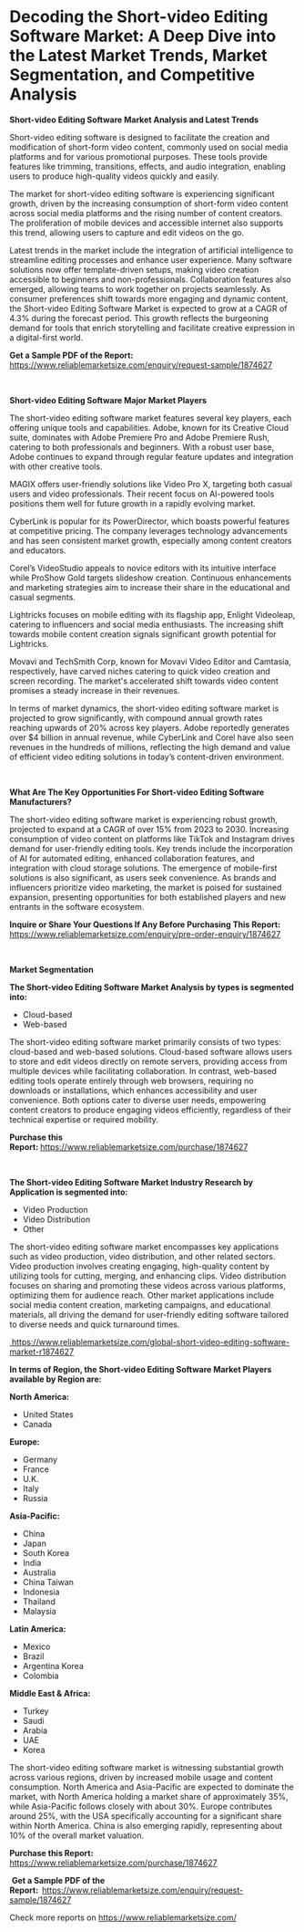 <p><h1>Decoding the Short-video Editing Software Market: A Deep Dive into the Latest Market Trends, Market Segmentation, and Competitive Analysis</h1></p><p><strong>Short-video Editing Software Market Analysis and Latest Trends</strong></p>
<p><p>Short-video editing software is designed to facilitate the creation and modification of short-form video content, commonly used on social media platforms and for various promotional purposes. These tools provide features like trimming, transitions, effects, and audio integration, enabling users to produce high-quality videos quickly and easily.</p><p>The market for short-video editing software is experiencing significant growth, driven by the increasing consumption of short-form video content across social media platforms and the rising number of content creators. The proliferation of mobile devices and accessible internet also supports this trend, allowing users to capture and edit videos on the go. </p><p>Latest trends in the market include the integration of artificial intelligence to streamline editing processes and enhance user experience. Many software solutions now offer template-driven setups, making video creation accessible to beginners and non-professionals. Collaboration features also emerged, allowing teams to work together on projects seamlessly. As consumer preferences shift towards more engaging and dynamic content, the Short-video Editing Software Market is expected to grow at a CAGR of 4.3% during the forecast period. This growth reflects the burgeoning demand for tools that enrich storytelling and facilitate creative expression in a digital-first world.</p></p>
<p><strong>Get a Sample PDF of the Report:&nbsp;</strong> <a href="https://www.reliablemarketsize.com/enquiry/request-sample/1874627?utm_campaign=2747&utm_medium=2&utm_source=Github&utm_content=ia&utm_term=11032025&utm_id=short-video-editing-software">https://www.reliablemarketsize.com/enquiry/request-sample/1874627</a></p>
<p>&nbsp;</p>
<p><strong>Short-video Editing Software Major Market Players</strong></p>
<p><p>The short-video editing software market features several key players, each offering unique tools and capabilities. Adobe, known for its Creative Cloud suite, dominates with Adobe Premiere Pro and Adobe Premiere Rush, catering to both professionals and beginners. With a robust user base, Adobe continues to expand through regular feature updates and integration with other creative tools.</p><p>MAGIX offers user-friendly solutions like Video Pro X, targeting both casual users and video professionals. Their recent focus on AI-powered tools positions them well for future growth in a rapidly evolving market.</p><p>CyberLink is popular for its PowerDirector, which boasts powerful features at competitive pricing. The company leverages technology advancements and has seen consistent market growth, especially among content creators and educators.</p><p>Corel’s VideoStudio appeals to novice editors with its intuitive interface while ProShow Gold targets slideshow creation. Continuous enhancements and marketing strategies aim to increase their share in the educational and casual segments.</p><p>Lightricks focuses on mobile editing with its flagship app, Enlight Videoleap, catering to influencers and social media enthusiasts. The increasing shift towards mobile content creation signals significant growth potential for Lightricks.</p><p>Movavi and TechSmith Corp, known for Movavi Video Editor and Camtasia, respectively, have carved niches catering to quick video creation and screen recording. The market's accelerated shift towards video content promises a steady increase in their revenues.</p><p>In terms of market dynamics, the short-video editing software market is projected to grow significantly, with compound annual growth rates reaching upwards of 20% across key players. Adobe reportedly generates over $4 billion in annual revenue, while CyberLink and Corel have also seen revenues in the hundreds of millions, reflecting the high demand and value of efficient video editing solutions in today’s content-driven environment.</p></p>
<p>&nbsp;</p>
<p><strong>What Are The Key Opportunities For Short-video Editing Software Manufacturers?</strong></p>
<p><p>The short-video editing software market is experiencing robust growth, projected to expand at a CAGR of over 15% from 2023 to 2030. Increasing consumption of video content on platforms like TikTok and Instagram drives demand for user-friendly editing tools. Key trends include the incorporation of AI for automated editing, enhanced collaboration features, and integration with cloud storage solutions. The emergence of mobile-first solutions is also significant, as users seek convenience. As brands and influencers prioritize video marketing, the market is poised for sustained expansion, presenting opportunities for both established players and new entrants in the software ecosystem.</p></p>
<p><strong>Inquire or Share Your Questions If Any Before Purchasing This Report:</strong> <a href="https://www.reliablemarketsize.com/enquiry/pre-order-enquiry/1874627?utm_campaign=2747&utm_medium=2&utm_source=Github&utm_content=ia&utm_term=11032025&utm_id=short-video-editing-software">https://www.reliablemarketsize.com/enquiry/pre-order-enquiry/1874627</a></p>
<p>&nbsp;</p>
<p><strong>Market Segmentation</strong></p>
<p><strong>The Short-video Editing Software Market Analysis by types is segmented into:</strong></p>
<p><ul><li>Cloud-based</li><li>Web-based</li></ul></p>
<p><p>The short-video editing software market primarily consists of two types: cloud-based and web-based solutions. Cloud-based software allows users to store and edit videos directly on remote servers, providing access from multiple devices while facilitating collaboration. In contrast, web-based editing tools operate entirely through web browsers, requiring no downloads or installations, which enhances accessibility and user convenience. Both options cater to diverse user needs, empowering content creators to produce engaging videos efficiently, regardless of their technical expertise or required mobility.</p></p>
<p><strong>Purchase this Report:&nbsp;</strong><a href="https://www.reliablemarketsize.com/purchase/1874627?utm_campaign=2747&utm_medium=2&utm_source=Github&utm_content=ia&utm_term=11032025&utm_id=short-video-editing-software">https://www.reliablemarketsize.com/purchase/1874627</a></p>
<p>&nbsp;</p>
<p><strong>The Short-video Editing Software Market Industry Research by Application is segmented into:</strong></p>
<p><ul><li>Video Production</li><li>Video Distribution</li><li>Other</li></ul></p>
<p><p>The short-video editing software market encompasses key applications such as video production, video distribution, and other related sectors. Video production involves creating engaging, high-quality content by utilizing tools for cutting, merging, and enhancing clips. Video distribution focuses on sharing and promoting these videos across various platforms, optimizing them for audience reach. Other market applications include social media content creation, marketing campaigns, and educational materials, all driving the demand for user-friendly editing software tailored to diverse needs and quick turnaround times.</p></p>
<p><a href="https://www.reliablemarketsize.com/global-short-video-editing-software-market-r1874627?utm_campaign=2747&utm_medium=2&utm_source=Github&utm_content=ia&utm_term=11032025&utm_id=short-video-editing-software">&nbsp;https://www.reliablemarketsize.com/global-short-video-editing-software-market-r1874627</a></p>
<p><strong>In terms of Region, the Short-video Editing Software Market Players available by Region are:</strong></p>
<p>
    <p> <strong> North America: </strong>
        <ul>
            <li>United States</li>
            <li>Canada</li>
        </ul>
        </p> 
    <p> <strong> Europe: </strong>
        <ul>
            <li>Germany</li>
            <li>France</li>
            <li>U.K.</li>
            <li>Italy</li>
            <li>Russia</li>
        </ul>
        </p> 
    <p> <strong> Asia-Pacific: </strong>
        <ul>
            <li>China</li>
            <li>Japan</li>
            <li>South Korea</li>
            <li>India</li>
            <li>Australia</li>
            <li>China Taiwan</li>
            <li>Indonesia</li>
            <li>Thailand</li>
            <li>Malaysia</li>
        </ul>
        </p> 
    <p> <strong> Latin America: </strong>
        <ul>
            <li>Mexico</li>
            <li>Brazil</li>
            <li>Argentina Korea</li>
            <li>Colombia</li>
        </ul>
        </p> 
    <p> <strong> Middle East & Africa: </strong>
        <ul>
            <li>Turkey</li>
            <li>Saudi</li>
            <li>Arabia</li>
            <li>UAE</li>
            <li>Korea</li>
        </ul>
    </p>
    </p>
<p><p>The short-video editing software market is witnessing substantial growth across various regions, driven by increased mobile usage and content consumption. North America and Asia-Pacific are expected to dominate the market, with North America holding a market share of approximately 35%, while Asia-Pacific follows closely with about 30%. Europe contributes around 25%, with the USA specifically accounting for a significant share within North America. China is also emerging rapidly, representing about 10% of the overall market valuation.</p></p>
<p><strong>Purchase this Report: </strong><a href="https://www.reliablemarketsize.com/purchase/1874627?utm_campaign=2747&utm_medium=2&utm_source=Github&utm_content=ia&utm_term=11032025&utm_id=short-video-editing-software">https://www.reliablemarketsize.com/purchase/1874627</a></p>
<p>&nbsp;<strong>Get a Sample PDF of the Report:&nbsp;&nbsp;</strong><a href="https://www.reliablemarketsize.com/enquiry/request-sample/1874627?utm_campaign=2747&utm_medium=2&utm_source=Github&utm_content=ia&utm_term=11032025&utm_id=short-video-editing-software">https://www.reliablemarketsize.com/enquiry/request-sample/1874627</a></p>
<p><strong></strong></p>
<p>Check more reports on <a href="https://www.reliablemarketsize.com/?utm_campaign=2747&utm_medium=2&utm_source=Github&utm_content=ia&utm_term=11032025&utm_id=short-video-editing-software">https://www.reliablemarketsize.com/</a></p>